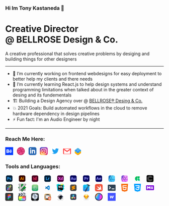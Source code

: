 
### Hi Im Tony Kastaneda 👋
# Creative Director <br> @ BELLROSE Design & Co.

A creative professional that solves creative problems by desiging and building things for other designers

---
* 🔭 I’m currently working on frontend webdesigns for easy deployment to better help my clients and there needs
* 🌱 I’m currently learning React.js to help design systems and understand programming limitations when talked about in the greater context of desing and its fundementals
* 🏗️ Building a Design Agency over @ [BELLROSE® Desing & Co.][bellrose]
* 💥 2021 Goals: Build automated workflows in the cloud to remove hardware dependency in design pipelines
* ⚡ Fun fact: I'm an Audio Engineer by night

---
### Reach Me Here:
[<img width="25px" src="img/behance-icon.svg"/>][behance]&nbsp;&nbsp;
[<img width="25px" src="img/dribbble-ball-icon.svg"/>][dribbble]&nbsp;&nbsp;
[<img width="25px" src="img/linkedin-icon.svg"/>][linkedin]&nbsp;&nbsp;
[<img width="25px" src="img/instagram-icon-png.png"/>][instagram]&nbsp;&nbsp;
[<img width="25px" src="img/twitter-icon.svg"/>][twitter]&nbsp;&nbsp;
[<img width="25px" src="img/email-icon.svg"/>][email]&nbsp;&nbsp;
[<img width="20px" src="img/webkit-icon.png"/>][website]&nbsp;&nbsp;

### Tools and Languages:
[<img width="25px" src="img/ps.png"/>][photoshop] &nbsp;&nbsp;
[<img width="25px" src="img/ai.png"/>][illustrator] &nbsp;&nbsp;
[<img width="25px" src="img/id.png"/>][indesign] &nbsp;&nbsp;
[<img width="25px" src="img/lightroom.png"/>][lightroom] &nbsp;&nbsp;
[<img width="25px" src="img/xd.png"/>][xd] &nbsp;&nbsp;
[<img width="25px" src="img/au.png"/>][audition] &nbsp;&nbsp;
[<img width="25px" src="img/pr.png"/>][premiere] &nbsp;&nbsp;
[<img width="25px" src="img/ae.png"/>][aftereffects] &nbsp;&nbsp;
[<img width="25px" src="img/affinity.png"/>][affinity] &nbsp;&nbsp;
[<img width="25px" src="img/affinity-photo.png"/>][affinityphoto] &nbsp;&nbsp;
[<img width="25px" src="img/glyph.png"/>][glyph] &nbsp;&nbsp;
[<img width="25px" src="img/cavalry.png"/>][cavalry] &nbsp;&nbsp;
[<img width="25px" src="img/motion.png"/>][motion] &nbsp;&nbsp;
[<img width="25px" src="img/vim.png"/>][vim] &nbsp;&nbsp;
[<img width="25px" src="img/atom.png"/>][atom] &nbsp;&nbsp;
[<img width="25px" src="img/vscode.png"/>][vscode] &nbsp;&nbsp;
[<img width="25px" src="img/webstorm.png"/>][webstorm] &nbsp;&nbsp;
[<img width="25px" src="img/sublime.png"/>][sublime] &nbsp;&nbsp;
[<img width="25px" src="img/xcode.png"/>][xcode] &nbsp;&nbsp;
[<img width="25px" src="img/swift.png"/>][swift] &nbsp;&nbsp;
<img width="25px" src="img/bash.svg"/> &nbsp;&nbsp;
<img width="25px" src="img/HTML.svg"/> &nbsp;&nbsp;
<img width="25px" src="img/css3.svg"/> &nbsp;&nbsp;
<img width="25px" src="img/md.svg"/> &nbsp;&nbsp;
[<img width="25px" src="img/figma.png"/>][figma] &nbsp;&nbsp;
[<img width="25px" src="img/finalcut.png"/>][finalcut] &nbsp;&nbsp;
[<img width="25px" src="img/logic.png"/>][logic] &nbsp;&nbsp;
[<img width="25px" src="img/hype4.png"/>][hype4] &nbsp;&nbsp;
[<img width="25px" src="img/inkscape.png"/>][inkscape] &nbsp;&nbsp;
[<img width="25px" src="img/resolve.png"/>][resolve] &nbsp;&nbsp;
[<img width="25px" src="img/sketch.png"/>][sketch] &nbsp;&nbsp;
[<img width="25px" src="img/spline.png"/>][spline] &nbsp;&nbsp;
[<img width="25px" src="img/webflow.png"/>][webflow] &nbsp;&nbsp;











[website]: https://tony.bellrosedesign.com
[twitter]: https://twitter.com/TKastaneda
[dribbble]: https://dribbble.com/tonykastaneda
[behance]: https://www.behance.net/tonykastaneda
[instagram]: https://www.instagram.com/tonykastaneda/
[bellrose]: https://www.bellrosedesign.com
[email]: tonykastaneda@gmail.com
[linkedin]: https://www.linkedin.com/in/tonykastaneda/
[website]: https://tony.bellrosedesign.com



[photoshop]: https://www.adobe.com/products/photoshop.html
[illustrator]: https://www.adobe.com/products/illustrator.html
[indesign]: https://www.adobe.com/products/indesign.html
[xd]: https://www.adobe.com/products/xd.html
[audition]: https://www.adobe.com/products/audition.html
[premiere]: https://www.adobe.com/products/premiere.html
[aftereffects]: https://www.adobe.com/products/aftereffects.html
[affinity]: https://affinity.serif.com/en-us/designer/
[glyph]: https://glyphsapp.com/
[cavalry]: https://cavalry.scenegroup.co/
[motion]: https://www.apple.com/final-cut-pro/motion/
[atom]: https://atom.io/
[affinityphoto]: https://affinity.serif.com/en-us/photo/
[figma]: https://www.figma.com/
[finalcut]: https://www.apple.com/final-cut-pro/
[hype4]: https://tumult.com/hype/
[inkscape]: https://inkscape.org/
[lightroom]: https://www.adobe.com/products/photoshop-lightroom.html
[logic]: https://www.apple.com/logic-pro/
[resolve]: https://www.blackmagicdesign.com/products/davinciresolve/
[sketch]: https://www.sketch.com/
[spline]: https://spline.design/
[sublime]: https://www.sublimetext.com/
[swift]: https://developer.apple.com/swift/
[vscode]: https://code.visualstudio.com/
[webflow]: https://webflow.com/
[webstorm]: https://www.jetbrains.com/webstorm/
[xcode]: https://developer.apple.com/xcode/
[vim]: https://github.com/vim/vim
